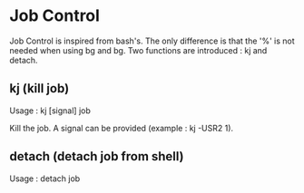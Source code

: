 
# Job Control

Job Control is inspired from bash's. The only difference is that the '%' is not needed when using bg and bg. Two functions are introduced : kj and detach.

## kj (kill job)

Usage : kj [signal] job

Kill the job. A signal can be provided (example : kj -USR2 1).

## detach (detach job from shell)

Usage : detach job

